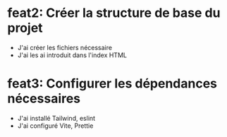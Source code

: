 # feat2: Créer la structure de base du projet
- J'ai créer les fichiers nécessaire
- J'ai les ai introduit dans l'index HTML 
# feat3: Configurer les dépendances nécessaires
- J'ai installé Tailwind, eslint
- J'ai configuré Vite, Prettie